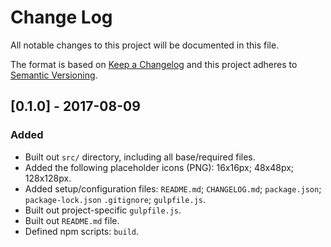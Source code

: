 # Change Log
All notable changes to this project will be documented in this file.

The format is based on [Keep a Changelog](http://keepachangelog.com/) and this project adheres to [Semantic Versioning](http://semver.org/).

## [0.1.0] - 2017-08-09
### Added
- Built out `src/` directory, including all base/required files.
- Added the following placeholder icons (PNG): 16x16px; 48x48px; 128x128px.
- Added setup/configuration files: `README.md`; `CHANGELOG.md`; `package.json`; `package-lock.json` `.gitignore`; `gulpfile.js`.
- Built out project-specific `gulpfile.js`.
- Built out `README.md` file.
- Defined npm scripts: `build`.
